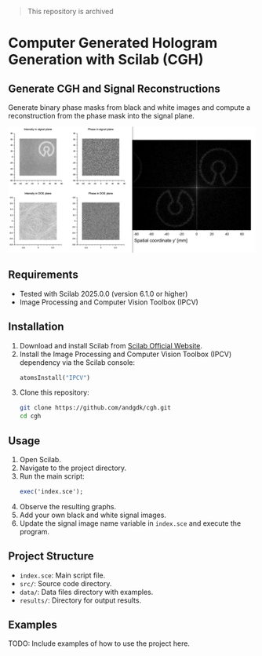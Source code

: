 > This repository is archived

# Computer Generated Hologram Generation with Scilab (CGH)

## Generate CGH and Signal Reconstructions

Generate binary phase masks from black and white images and compute a
reconstruction from the phase mask into the signal plane.

<img alt="Resulting computation of the OSS example" src="assets/plot-example.png" width="700px" />

## Requirements

-   Tested with Scilab 2025.0.0 (version 6.1.0 or higher)
-   Image Processing and Computer Vision Toolbox (IPCV)

## Installation

1. Download and install Scilab from [Scilab Official Website](https://www.scilab.org/download).
2. Install the Image Processing and Computer Vision Toolbox (IPCV) dependency via the Scilab console:
    ```scilab
    atomsInstall("IPCV")
    ```
3. Clone this repository:
    ```sh
    git clone https://github.com/andgdk/cgh.git
    cd cgh
    ```

## Usage

1. Open Scilab.
2. Navigate to the project directory.
3. Run the main script:
    ```scilab
    exec('index.sce');
    ```
4. Observe the resulting graphs.
5. Add your own black and white signal images.
6. Update the signal image name variable in `index.sce` and execute the program.

## Project Structure

-   `index.sce`: Main script file.
-   `src/`: Source code directory.
-   `data/`: Data files directory with examples.
-   `results/`: Directory for output results.

## Examples

TODO: Include examples of how to use the project here.
